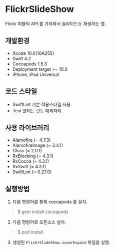 # FlickrSlideShow
Flickr 퍼블릭 API 를 가져와서 슬라이드쇼 재생하는 앱.

## 개발환경
- Xcode 10.0(10A255)
- Swift 4.2
- Cocoapods 1.5.3
- Deployment target >= 10.0
- iPhone, iPad Universal

## 코드 스타일
- SwiftLint 기본 적용스타일 사용.
- Test 폴더는 린트 예외처리.

## 사용 라이브러리
- Alamofire (= 4.7.3)
- AlamofireImage (= 3.4.1)
- Gloss (= 2.0.1)
- RxBlocking (= 4.3.1)
- RxCocoa (= 4.3.1)
- RxSwift (= 4.3.1)
- SwiftLint (= 0.27.0)

## 실행방법
1. 다음 명령어를 통해 cocoapods 를 설치.
> $ gem install cocoapods
2. 다음 명령어로 오픈소스 설치.
> $ pod install
3. 생성된 `FlickrSlideShow.xcworkspace` 파일을 실행.
